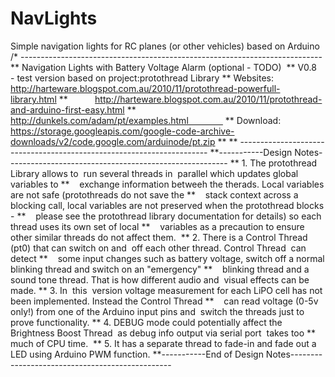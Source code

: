 # NavLights
Simple navigation lights for RC planes (or other vehicles) based on Arduino
/* ---------------------------------------------------------------------------
** Navigation Lights with Battery Voltage Alarm (optional - TODO)  
** V0.8  - test version based on project:protothread Library
** Websites: http://harteware.blogspot.com.au/2010/11/protothread-powerfull-library.html
**           http://harteware.blogspot.com.au/2010/11/protothread-and-arduino-first-easy.html
**           http://dunkels.com/adam/pt/examples.html               
** Download: https://storage.googleapis.com/google-code-archive-downloads/v2/code.google.com/arduinode/pt.zip
**
** ----------------------------------------------------------------------
**-----------Design Notes-------------------------------------------------------
** 1. The protothread Library allows to  run several threads in  parallel which updates global variables to 
**    exchange information betweeh the therads. Local variables are not safe (protothreads do not save the 
**    stack context across a blocking call, local variables are not preserved when the protothread blocks - 
**    please see the protothread library documentation for details) so each thread uses its own set of local
**    variables as a precaution to ensure other similar threads do not affect them.  
** 2. There is a Control Thread (pt0) that can switch on and  off each other thread. Control Thread  can detect 
**    some input changes such as battery voltage, switch off a normal blinking thread and switch on an "emergency"
**    blinking thread and a sound tone thread. That is how different audio and  visual effects can be made.
** 3. In  this  version voltage measurement for each LiPO cell has not been implemented. Instead the Control Thread 
**    can read voltage (0-5v only!) from one of the Arduino input pins and  switch the threads just to  prove functionality. 
** 4. DEBUG mode could potentially affect the Brightness Boost Thread  as debug info output via serial port  takes too 
**    much of CPU time.  
** 5. It has a separate thread to fade-in and fade out a LED using Arduino PWM function. 
**-----------End of Design Notes------------------------------------------------
